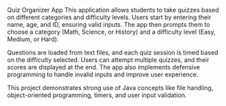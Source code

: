 Quiz Organizer App
This application allows students to take quizzes based on different categories and difficulty levels. 
Users start by entering their name, age, and ID, ensuring valid inputs.
The app then prompts them to choose a category (Math, Science, or History) and a difficulty level (Easy, Medium, or Hard).

Questions are loaded from text files, and each quiz session is timed based on the difficulty selected. 
Users can attempt multiple quizzes, and their scores are displayed at the end. 
The app also implements defensive programming to handle invalid inputs and improve user experience.

This project demonstrates strong use of Java concepts like file handling, object-oriented programming, timers, and user input validation.
